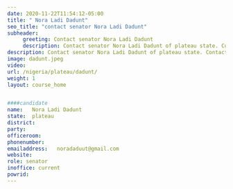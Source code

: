 ```yaml
---
date: 2020-11-22T11:54:12-05:00
title: " Nora Ladi Dadunt"
seo_title: "contact senator Nora Ladi Dadunt"
subheader:
     greeting: Contact senator Nora Ladi Dadunt 
     description: Contact senator Nora Ladi Dadunt of plateau state. Contact information for senator Nora Ladi Dadunt includes email address, phone number, and mailing address.
description: Contact senator Nora Ladi Dadunt of plateau state. Contact information for senator Nora Ladi Dadunt includes email address, phone number, and mailing address.
image: dadunt.jpeg
video: 
url: /nigeria/plateau/dadunt/
weight: 1
layout: course_home


####candidate
name:	Nora Ladi Dadunt
state:	plateau
district: 
party:	
officeroom:	
phonenumber:	
emailaddress:	noradaduut@gmail.com
website:	
role: senator
inoffice: current
powrid: 
---
```



